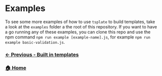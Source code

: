 
# Examples

To see some more examples of how to use `tsplate` to build templates, take a look at the `examples` folder a the root of this repository. If you want to have a go running any of these examples, you can clone this repo and use the npm command `npm run example [example-name].js`, for example `npm run example basic-validation.js`.

### [← Previous - Built in templates](./built-in-templates.md)
### [🏠 Home](./introduction.md)